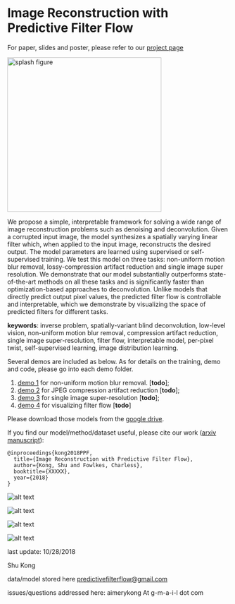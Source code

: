 # Image Reconstruction with Predictive Filter Flow


For paper, slides and poster, please refer to our [project page](https://www.ics.uci.edu/~skong2/pff.html "predictive filter flow")



<img src="https://www.ics.uci.edu/~skong2/image2/pff_icon_mediumSize.png" alt="splash figure" width="350"/>

We propose a simple, interpretable framework for solving a wide range of image
reconstruction problems such as denoising and deconvolution.  Given a
corrupted input image, the model synthesizes a spatially varying linear filter
which, when applied to the input image, reconstructs the desired output. The
model parameters are learned using supervised or self-supervised training.
We test this model on three tasks: non-uniform motion blur removal,
lossy-compression artifact reduction and single image super resolution.  We
demonstrate that our model substantially outperforms state-of-the-art methods
on all these tasks and is significantly faster than optimization-based
approaches to deconvolution.  Unlike models that directly predict output pixel
values, the predicted filter flow is controllable and interpretable, which we
demonstrate by visualizing the space of predicted filters for different tasks.


**keywords**: inverse problem, spatially-variant blind deconvolution, low-level vision, non-uniform motion blur removal, compression artifact reduction, single image super-resolution, filter flow, interpretable model, per-pixel twist, self-supervised learning, image distribution learning.


Several demos are included as below. 
As for details on the training, demo and code, please go into each demo folder.

1. [demo 1](https://github.com/aimerykong/predictive-filter-flow/tree/master/XXXX) for non-uniform motion blur removal. [**todo**];
2. [demo 2](https://github.com/aimerykong/predictive-filter-flow/tree/master/XXXX) for JPEG compression artifact reduction [**todo**];
3. [demo 3](https://github.com/aimerykong/predictive-filter-flow/tree/master/XXXX) for single image super-resolution [**todo**];
4. [demo 4](https://github.com/aimerykong/predictive-filter-flow/tree/master/XXXX) for visualizing filter flow [**todo**]

Please download those models from the [google drive](https://drive.google.com/open?id=141KsUSXGItWi8Sz3OWabnQ_ybiOp_ACs). 


If you find our model/method/dataset useful, please cite our work ([arxiv manuscript](https://arxiv.org/abs/XXXXX)):

    @inproceedings{kong2018PPF,
      title={Image Reconstruction with Predictive Filter Flow},
      author={Kong, Shu and Fowlkes, Charless},
      booktitle={XXXXX},
      year={2018}
    }



![alt text](https://www.ics.uci.edu/~skong2/image2/pff_demo_motion_deblur.png "visualization")

![alt text](https://www.ics.uci.edu/~skong2/image2/pff_demo_jpeg.png "visualization")

![alt text](https://www.ics.uci.edu/~skong2/image2/pff_demo_SISR.png "visualization")

![alt text](https://www.ics.uci.edu/~skong2/image2/pff_demo_analysisFF.png "visualization")


last update: 10/28/2018

Shu Kong

data/model stored here predictivefilterflow@gmail.com

issues/questions addressed here: 
aimerykong At g-m-a-i-l dot com
